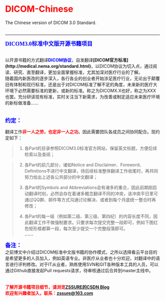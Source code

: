 <h1><font color=red> DICOM-Chinese</font></h1>
The Chinese version of DICOM 3.0 Standard.<br>
<br>

----------

<b><font face="Microsoft YaHei" size=4 color=blue>DICOM3.0标准中文版开源书籍项目</font></b><br>

<br>
以开源书籍的方式翻译<b><font color=blue>DICOM协议</font></b>，自发翻译<b>[DICOM官方标准](http://medical.nema.org/standard.html)</b>，以DICOM协议为切入点，通过阅读、研究、直至翻译，更加全面掌握标准，尤其加深对医疗行业的了解。<br>
随着国内新医改的逐步深入，各行各业的创业者开始涉足医疗行业，无论出于颠覆旧有体制和现行标准，还是出于对DICOM标准了解不足的角度，未来新的医疗大环境下必然需要标准的更新，或新的标准。称之为DICOMX.X也好，称之为XXX也罢。充分研读现有标准，实时关注当下新需求，为改善或制定适应未来医疗环境的新标做准备……<br>
<br>
<br>
<b><font face="Microsoft YaHei" color=blue size=4>约定：</font></b><br>

翻译工作<b><font color=red>非一人之劳，也定非一人之功</font></b>。因此需要团队各成员之间协同配合。现约定如下：<br>
>1. 各Part的目录参照DICOM3.0标准官方网站，保留英文标题，方便后续检索以及查阅；<br>

>2. 各Part的前几部分，诸如Notice and Disclaimer、Foreword、Definitions不进行中文翻译，待后续标准整体翻译工作收尾时，再共同努力给出上述各公共部分的中文翻译；<br>
>
>3. 各Part的Symbols and Abbreviations会有诸多的重合，因此前期刚启动翻译时刻，必然会存在着诸多概念翻译不同的冲突，该冲突平日里可通过QQ群、邮件等方式沟通讨论解决、或者到每个月底统一整合时再修改；<br>
>
>4. 各Part的每一级（例如第二级、第三级、第四纪）的内容长度不同，因此翻译工作不做强制要求。只要求每次提交完整一段即可，例如下图红色矩形框都算一段，每次至少提交一个完整段落即可。<br>
><b>......</b>

<b><font face="Microsoft YaHei" color=blue size=4>备注：</font></b><br>
之前博文中介绍过DICOM标准中文版书籍的协作模式，之所以选择看云平台目的是希望更多的人员加入，例如英语专业。非医疗从业者也十分欢迎，对翻译中的语言进行评判修改。对于IT从业者，熟练使用SVN和GIT各种版本工具的人员，可以通过Github直接发起Pull requests请求，待审核通过后合并到master主线中。
<br>
<br>
<br>
<b><font color=red>了解开源书籍项目细节，请浏览[ZSSURE的CSDN Blog](http://blog.csdn.net/zssureqh)</font></b><br>
<b><font color=red>欢迎有兴趣者加入，联系：zssure@163.com</font>


